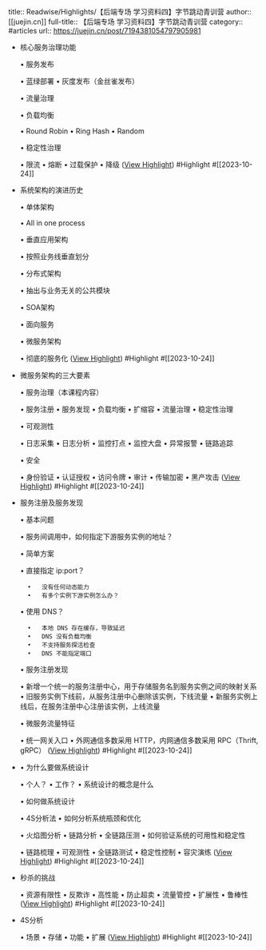 title:: Readwise/Highlights/【后端专场 学习资料四】字节跳动青训营
author:: [[juejin.cn]]
full-title:: 【后端专场 学习资料四】字节跳动青训营
category:: #articles
url:: https://juejin.cn/post/7194381054797905981

- 核心服务治理功能
  
  •   服务发布
    
    •   蓝绿部署
    •   灰度发布（金丝雀发布）
  
  •   流量治理
  
  •   负载均衡
    
    •   Round Robin
    •   Ring Hash
    •   Random
  
  •   稳定性治理
    
    •   限流
    •   熔断
    •   过载保护
    •   降级 ([View Highlight](https://read.readwise.io/read/01hdg29d8wsps0d6x01qsp25nv)) #Highlight #[[2023-10-24]]
- 系统架构的演进历史
  
  •   单体架构
    
    •   All in one process
  
  •   垂直应用架构
    
    •   按照业务线垂直划分
  
  •   分布式架构
    
    •   抽出与业务无关的公共模块
  
  •   SOA架构
    
    •   面向服务
  
  •   微服务架构
    
    •   彻底的服务化 ([View Highlight](https://read.readwise.io/read/01hdg29j2zjaspkg02cc023v6v)) #Highlight #[[2023-10-24]]
- 微服务架构的三大要素
  
  •   服务治理（本课程内容）
    
    •   服务注册
    •   服务发现
    •   负载均衡
    •   扩缩容
    •   流量治理
    •   稳定性治理
  
  •   可观测性
    
    •   日志采集
    •   日志分析
    •   监控打点
    •   监控大盘
    •   异常报警
    •   链路追踪
  
  •   安全
    
    •   身份验证
    •   认证授权
    •   访问令牌
    •   审计
    •   传输加密
    •   黑产攻击 ([View Highlight](https://read.readwise.io/read/01hdg29r5avhdadj3rj2kmhxcq)) #Highlight #[[2023-10-24]]
- 服务注册及服务发现
  
  •   基本问题
    
    •   服务间调用中，如何指定下游服务实例的地址？
  
  •   简单方案
    
    •   直接指定 ip:port？
        
        •   没有任何动态能力
        •   有多个实例下游实例怎么办？
    •   使用 DNS？
        
        •   本地 DNS 存在缓存，导致延迟
        •   DNS 没有负载均衡
        •   不支持服务探活检查
        •   DNS 不能指定端口
  
  •   服务注册发现
    
    •   新增一个统一的服务注册中心，用于存储服务名到服务实例之间的映射关系
    •   旧服务实例下线前，从服务注册中心删除该实例，下线流量
    •   新服务实例上线后，在服务注册中心注册该实例，上线流量
  
  •   微服务流量特征
    
    •   统一网关入口
    •   外网通信多数采用 HTTP，内网通信多数采用 RPC（Thrift, gRPC） ([View Highlight](https://read.readwise.io/read/01hdg2agzbamhqg7h7jbkpare5)) #Highlight #[[2023-10-24]]
- •   为什么要做系统设计
    
    •   个人？
    •   工作？
  •   系统设计的概念是什么
    
  •   如何做系统设计
    
    •   4S分析法
  •   如何分析系统瓶颈和优化
    
    •   火焰图分析
    •   链路分析
    •   全链路压测
  •   如何验证系统的可用性和稳定性
    
    •   链路梳理
    •   可观测性
    •   全链路测试
    •   稳定性控制
    •   容灾演练 ([View Highlight](https://read.readwise.io/read/01hdg2bh07vhd298zej25pt334)) #Highlight #[[2023-10-24]]
- 秒杀的挑战
  
  •   资源有限性
  •   反欺诈
  •   高性能
  •   防止超卖
  •   流量管控
  •   扩展性
  •   鲁棒性 ([View Highlight](https://read.readwise.io/read/01hdg2bqq4ybjtjwdm89w3v2tn)) #Highlight #[[2023-10-24]]
- 4S分析
  
  •   场景
  •   存储
  •   功能
  •   扩展 ([View Highlight](https://read.readwise.io/read/01hdg2bvyz5c943fsfqada2103)) #Highlight #[[2023-10-24]]